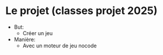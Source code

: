 # Le projet (classes projet 2025)

- But:
  * Créer un jeu
- Manière:
  * Avec un moteur de jeu nocode

